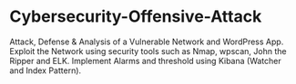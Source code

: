 # Cybersecurity-Offensive-Attack
Attack, Defense & Analysis of a Vulnerable Network and WordPress App.
Exploit the Network using security tools such as Nmap, wpscan, John the Ripper and ELK.
Implement Alarms and threshold using Kibana (Watcher and Index Pattern).
